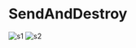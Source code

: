 # SendAndDestroy
 
![s1](https://user-images.githubusercontent.com/47754244/202503033-d7065a10-8eaf-407e-be7f-58985ba87d00.png)
![s2](https://user-images.githubusercontent.com/47754244/202503038-d239f28f-a3a2-41e5-b580-88ee6ea405b4.png)

